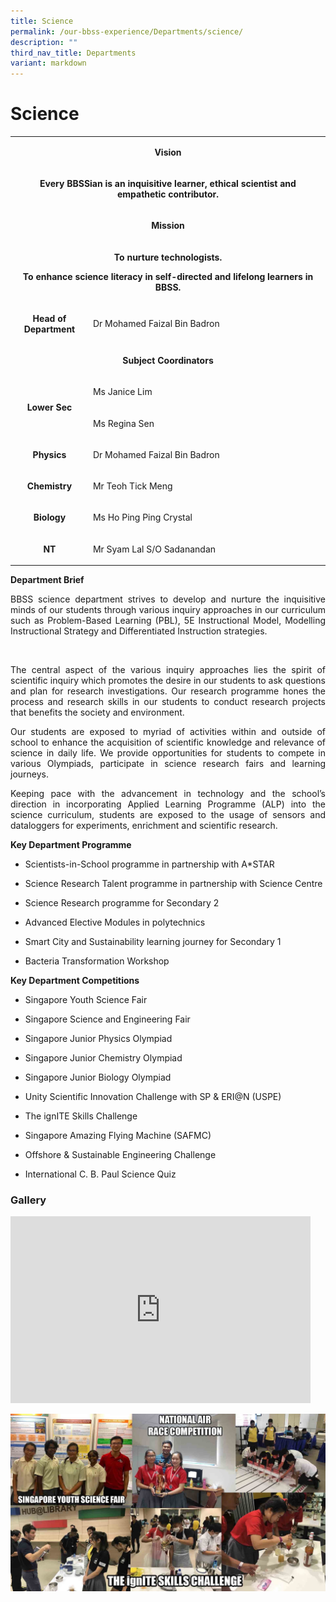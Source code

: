 ```yaml
---
title: Science
permalink: /our-bbss-experience/Departments/science/
description: ""
third_nav_title: Departments
variant: markdown
---
```

# Science

<table width="623">
<tbody>
<tr>
<td colspan="2" style="width: 613px;">
<p style="text-align: center;"><strong>Vision</strong></p>
</td>
</tr>
<tr>
<td colspan="2" style="width: 613px;">
<p style="text-align: center;"><strong>Every BBSSian is an inquisitive learner, ethical scientist and empathetic contributor.</strong></p>
</td>
</tr>
<tr>
<td colspan="2" style="width: 613px;">
<p style="text-align: center;"><strong>Mission</strong></p>
</td>
</tr>
<tr>
<td colspan="2" style="width: 613px;">
<p style="text-align: center;"><strong>To nurture technologists.</strong></p>
<p style="text-align: center;"><strong>To enhance science literacy in self-directed and lifelong learners in BBSS.</strong></p>
</td>
</tr>
<tr>
<td style="width: 123.198px;">
<p style="text-align: center;"><strong>Head of Department</strong></p>
</td>
<td style="width: 483.802px;">
<p>Dr Mohamed Faizal Bin Badron</p>
</td>
</tr>
<tr>
<td colspan="2" style="width: 613px;">
<p style="text-align: center;"><strong>Subject Coordinators</strong></p>
</td>
</tr>
<tr>
<td rowspan="2" style="width: 123.198px;">
<p style="text-align: center;"><strong>Lower Sec</strong></p>
</td>
<td style="width: 483.802px;">
<p>Ms Janice Lim</p>
</td>
</tr>
<tr>
<td style="width: 483.802px;">
<p>Ms Regina Sen</p>
</td>
</tr>
<tr>
<td style="width: 123.198px;">
<p style="text-align: center;"><strong>Physics</strong></p>
</td>
<td style="width: 483.802px;">
<p>Dr Mohamed Faizal Bin Badron</p>
</td>
</tr>
<tr>
<td style="width: 123.198px;">
<p style="text-align: center;"><strong>Chemistry</strong></p>
</td>
<td style="width: 483.802px;">
<p>Mr Teoh Tick Meng</p>
</td>
</tr>
<tr>
<td style="width: 123.198px;">
<p style="text-align: center;"><strong>Biology</strong></p>
</td>
<td style="width: 483.802px;">
<p>Ms Ho Ping Ping Crystal</p>
</td>
</tr>
<tr>
<td style="width: 123.198px;">
<p style="text-align: center;"><strong>NT</strong></p>
</td>
<td style="width: 483.802px;">
<p>Mr Syam Lal S/O Sadanandan</p>
</td>
</tr>
</tbody>
</table>

**Department Brief**

<p style="text-align: justify;">BBSS science department strives to develop and nurture the inquisitive minds of our students through various inquiry approaches in our curriculum such as Problem-Based Learning (PBL), 5E Instructional Model, Modelling Instructional Strategy and Differentiated Instruction strategies.&nbsp; &nbsp; </p>&nbsp;

<p style="text-align: justify;">The central aspect of the various inquiry approaches lies the spirit of scientific inquiry which promotes the desire in our students to ask questions and plan for research investigations. Our research programme hones the process and research skills in our students to conduct research projects that benefits the society and environment.</p>

<p style="text-align: justify;">Our students are exposed to myriad of activities within and outside of school to enhance the acquisition of scientific knowledge and relevance of science in daily life. We provide opportunities for students to compete in various Olympiads, participate in science research fairs and learning journeys.</p>

<p style="text-align: justify;">Keeping pace with the advancement in technology and the school’s direction in incorporating Applied Learning Programme (ALP) into the science curriculum, students are exposed to the usage of sensors and dataloggers for experiments, enrichment and scientific research.</p>

  

**Key Department Programme**

*   Scientists-in-School programme in partnership with A\*STAR

*   Science Research Talent programme in partnership with Science Centre

*   Science Research programme for Secondary 2

*   Advanced Elective Modules in polytechnics

*   Smart City and Sustainability learning journey for Secondary 1

*   Bacteria Transformation Workshop

  

**Key Department Competitions**

*   Singapore Youth Science Fair

*   Singapore Science and Engineering Fair

*   Singapore Junior Physics Olympiad

*   Singapore Junior Chemistry Olympiad

*   Singapore Junior Biology Olympiad

*   Unity Scientific Innovation Challenge with SP &amp; ERI@N (USPE)

*   The ignITE Skills Challenge

*   Singapore Amazing Flying Machine (SAFMC)

*   Offshore &amp; Sustainable Engineering Challenge

*   International C. B. Paul Science Quiz

### **Gallery**
<iframe allowfullscreen="true" height="299" width="480" frameborder="0" src="https://docs.google.com/presentation/d/e/2PACX-1vTRweNxwreQLSQYKC6nMWUEN7Zhyc-_IrPMLtuqIOGXz7S5wKZKdPyjlXDsJIS66aD6CCA4RykLbcCa/embed?start=true&amp;loop=true&amp;delayms=3000"></iframe>

![](/images/Our%20BBSS%20Experience/Science%20Photo%20Gallery.jpg)